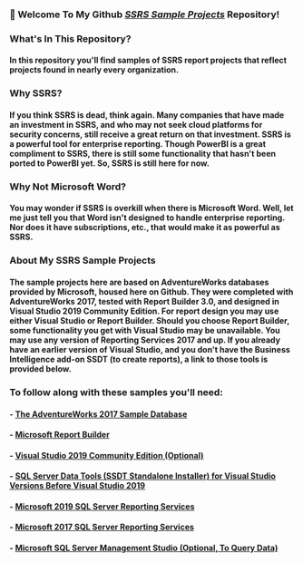 ### 👋  Welcome To My Github <a href="https://github.com/curtild/SSRS-Projects/"><em>SSRS Sample Projects</em></a> Repository!

### What's In This Repository?
#### In this repository you'll find samples of SSRS report projects that reflect projects found in nearly every organization. 

### Why SSRS?
#### If you think SSRS is dead, think again. Many companies that have made an investment in SSRS, and who may not seek cloud platforms for security concerns, still receive a great return on that investment. SSRS is a powerful tool for enterprise reporting. Though PowerBI is a great compliment to SSRS, there is still some functionality that hasn't been ported to PowerBI yet. So, SSRS is still here for now.

### Why Not Microsoft Word?
#### You may wonder if SSRS is overkill when there is Microsoft Word. Well, let me just tell you that Word isn't designed to handle enterprise reporting. Nor does it have subscriptions, etc., that would make it as powerful as SSRS.

### About My SSRS Sample Projects
#### The sample projects here are based on AdventureWorks databases provided by Microsoft, housed here on Github. They were completed with AdventureWorks 2017, tested with Report Builder 3.0, and designed in Visual Studio 2019 Community Edition. For report design you may use either Visual Studio or Report Builder. Should you choose Report Builder, some functionality you get with Visual Studio may be unavailable. You may use any version of Reporting Services 2017 and up. If you already have an earlier version of Visual Studio, and you don't have the Business Intelligence add-on SSDT (to create reports), a link to those tools is provided below.

### To follow along with these samples you'll need:
#### - <a href="https://github.com/Microsoft/sql-server-samples/releases/tag/adventureworks">The AdventureWorks 2017 Sample Database</a>
#### - <a href="https://www.microsoft.com/en-us/download/details.aspx?id=53613#:~:text=Report%20Builder%20provides%20data%20visualizations,create%20reports%20and%20shared%20datasets.">Microsoft Report Builder</a>
#### - <a href="https://visualstudio.microsoft.com/downloads/">Visual Studio 2019 Community Edition (Optional)</a>
#### - <a href="https://docs.microsoft.com/en-us/sql/ssdt/download-sql-server-data-tools-ssdt?view=sql-server-ver15#ssdt-for-vs-2017-standalone-installer">SQL Server Data Tools (SSDT Standalone Installer) for Visual Studio Versions Before Visual Studio 2019</a>
#### - <a href="https://www.microsoft.com/en-us/download/details.aspx?id=100122">Microsoft 2019 SQL Server Reporting Services</a>
#### - <a href="https://www.microsoft.com/en-us/download/details.aspx?id=55252">Microsoft 2017 SQL Server Reporting Services</a>
#### - <a href="https://docs.microsoft.com/en-us/sql/ssms/download-sql-server-management-studio-ssms?view=sql-server-ver15">Microsoft SQL Server Management Studio (Optional, To Query Data)</a>
